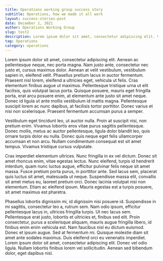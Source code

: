 ```yaml
---
title: Operations working group success story
subtitle: Operations, how we made it all work
layout: success-stories-post
date: December 1, 2021
author: Operations Working Group
slug: test2
description: Lorem ipsum dolor sit amet, consectetur adipiscing elit. Vestibulum sollicitudin tincidunt purus, sed semper nibh pellentesque sed. Lorem ipsum dolor sit amet ellentesque sed. 
tag: Operations
category: operations
---
```


Lorem ipsum dolor sit amet, consectetur adipiscing elit. Aenean ac pellentesque neque, nec porta magna. Nam justo ante, consectetur nec justo et, cursus maximus dolor. Aenean at velit vestibulum, vestibulum sapien in, eleifend velit. Phasellus pretium lacus in auctor fermentum. Praesent nisl lorem, eleifend a ultricies eget, vehicula ut felis. Cras elementum finibus augue ut maximus. Pellentesque tristique urna ut elit facilisis, quis volutpat lacus porta. Quisque posuere, mauris eget fringilla porta, erat arcu posuere enim, at elementum ante justo sit amet neque. Donec id ligula ut ante mollis vestibulum id mattis magna. Pellentesque suscipit lorem ac nunc dapibus, at facilisis tortor porttitor. Donec varius et nisi non scelerisque. Praesent fermentum accumsan purus a semper.

Vestibulum eget tincidunt leo, ut auctor nulla. Proin at suscipit nisi, non pretium enim. Vivamus lobortis eros vitae purus sagittis pellentesque. Donec mollis, metus ac auctor pellentesque, ligula dolor blandit leo, quis ornare turpis dolor eu nulla. Donec quis neque eget felis ullamcorper accumsan et non arcu. Nullam condimentum consequat est sit amet tempus. Vivamus tristique cursus vulputate.

Cras imperdiet elementum ultrices. Nunc fringilla in ex vel dictum. Donec sit amet rhoncus enim, vitae egestas lectus. Nunc eleifend, turpis id hendrerit interdum, quam nunc luctus augue, efficitur pulvinar felis neque sit amet massa. Fusce pretium porta purus, in porttitor ante. Sed lacus sem, placerat quis luctus sit amet, malesuada ut neque. Suspendisse massa elit, convallis sit amet metus eu, laoreet pretium orci. Donec lacinia volutpat nisi non elementum. Etiam ac eleifend ipsum. Mauris egestas est a turpis posuere, sit amet maximus est pharetra.

Phasellus lobortis dignissim mi, id dignissim nisi posuere id. Suspendisse in mi sagittis, consectetur leo a, rutrum sem. Nam odio ipsum, efficitur pellentesque lacus in, ultrices fringilla turpis. Ut nec lacus sem. Pellentesque erat justo, lobortis et ultricies et, finibus sed elit. Proin consectetur, purus a scelerisque aliquam, mauris augue fringilla libero, id finibus enim enim vehicula est. Nam faucibus nisl eu dictum euismod. Donec et ipsum augue. Sed at fermentum mi. Quisque molestie diam sit amet ante sodales maximus. Duis eleifend orci eu venenatis imperdiet. Lorem ipsum dolor sit amet, consectetur adipiscing elit. Donec vel odio ligula. Nullam lobortis finibus lorem vel sollicitudin. Aenean sed bibendum dolor, eget dapibus nisl.